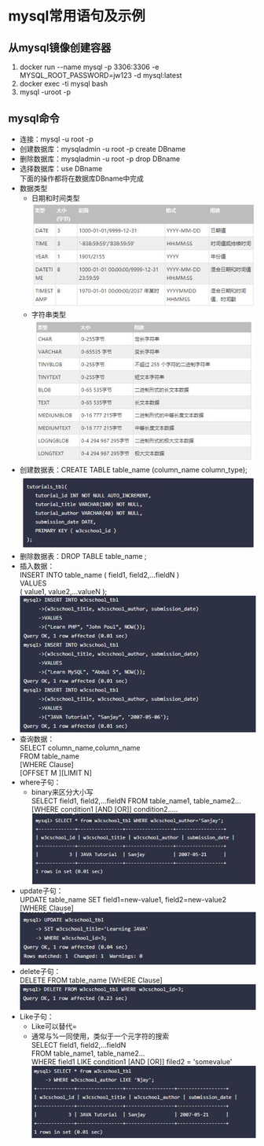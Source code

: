 # mysql常用语句及示例
## 从mysql镜像创建容器
1. docker run --name mysql -p 3306:3306 -e MYSQL_ROOT_PASSWORD=jw123 -d mysql:latest
2. docker exec -ti mysql bash
3. mysql -uroot -p
## mysql命令
* 连接：mysql -u root -p
* 创建数据库：mysqladmin -u root -p create DBname
* 删除数据库：mysqladmin -u root -p drop DBname
* 选择数据库：use DBname<br>
下面的操作都将在数据库DBname中完成
* 数据类型<br>
    - 日期和时间类型<br>
    ![](https://github.com/sjtujw/os_learning_note/raw/master/mysql/img/time_class.jpg)
    - 字符串类型<br>
    ![](https://github.com/sjtujw/os_learning_note/raw/master/mysql/img/char_class.jpg)
* 创建数据表：CREATE TABLE table_name (column_name column_type);
![](https://github.com/sjtujw/os_learning_note/raw/master/mysql/img/create_table.jpg)
* 删除数据表：DROP TABLE table_name ;
* 插入数据：<br>
INSERT INTO table_name ( field1, field2,...fieldN )<br>
                       VALUES<br>
                       ( value1, value2,...valueN );<br>
![](https://github.com/sjtujw/os_learning_note/raw/master/mysql/img/insert_data.jpg)
* 查询数据：<br>
SELECT column_name,column_name<br>
FROM table_name<br>
[WHERE Clause]<br>
[OFFSET M ][LIMIT N]<br>
* where子句：<br>
    - binary来区分大小写<br>
SELECT field1, field2,...fieldN FROM table_name1, table_name2...<br>
[WHERE condition1 [AND [OR]] condition2.....<br>
![](https://github.com/sjtujw/os_learning_note/raw/master/mysql/img/use_of_where.jpg)
* update子句：<br>
UPDATE table_name SET field1=new-value1, field2=new-value2<br>
[WHERE Clause]<br>
![](https://github.com/sjtujw/os_learning_note/raw/master/mysql/img/updata_usage.jpg)
* delete子句：<br>
DELETE FROM table_name [WHERE Clause]<br>
![](https://github.com/sjtujw/os_learning_note/raw/master/mysql/img/delete_usage.jpg)
* Like子句：<br>
    - Like可以替代=
    - 通常与%一同使用，类似于一个元字符的搜索<br>
SELECT field1, field2,...fieldN <br>
FROM table_name1, table_name2...<br>
WHERE field1 LIKE condition1 [AND [OR]] filed2 = 'somevalue'<br>
![](https://github.com/sjtujw/os_learning_note/raw/master/mysql/img/like_usage.jpg)
